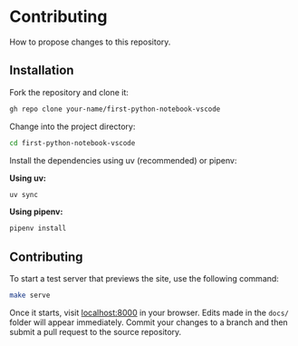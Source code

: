 # Contributing

How to propose changes to this repository.

## Installation

Fork the repository and clone it:

```bash
gh repo clone your-name/first-python-notebook-vscode
```

Change into the project directory:

```bash
cd first-python-notebook-vscode
```

Install the dependencies using uv (recommended) or pipenv:

**Using uv:**
```bash
uv sync
```

**Using pipenv:**
```bash
pipenv install
```

## Contributing

To start a test server that previews the site, use the following command:

```bash
make serve
```

Once it starts, visit [localhost:8000](http://localhost:8000) in your browser. Edits made in the `docs/` folder will appear immediately. Commit your changes to a branch and then submit a pull request to the source repository.
